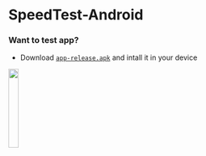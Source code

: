 # SpeedTest-Android

### Want to test app?
* Download  [`app-release.apk`](https://github.com/akardas16/SpeedTest/blob/main/app/release/app-release.apk) and intall it in your device

<img src="https://github.com/akardas16/SpeedTest/blob/main/20240730_170616.gif" width="20%" >

